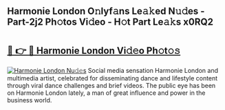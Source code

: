 ## Harmonie London O𝚗lyf𝚊ns Le𝚊𝚔ed N𝚞𝚍es - Part-2j2 Ph𝚘tos Vi𝚍eo - H𝚘t Part Le𝚊𝚔s x0RQ2

# <h2><a href="http://hf8nfsi.feru.top/?c=Harmonie+London">🔗 👉 🔴 Harmonie London Vi𝚍𝚎o Ph𝚘t𝚘𝚜</a></h2>

[![Harmonie London Nu𝚍𝚎s](https://i.imgur.com/0TWrTi3.gif)](http://hf8nfsi.feru.top/?c=Harmonie+London)
Social media sensation Harmonie London and multimedia artist, celebrated for disseminating dance and lifestyle content through viral dance challenges and brief videos. The public eye has been on Harmonie London lately, a man of great influence and power in the business world. 
